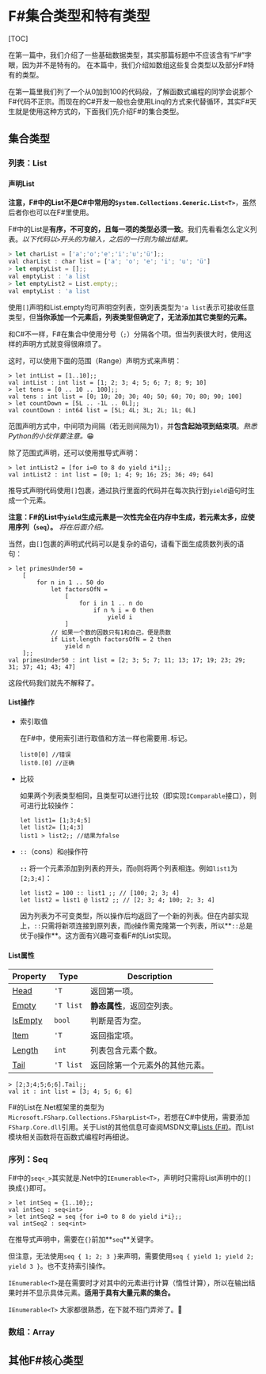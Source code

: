 # F#集合类型和特有类型

[TOC]

在第一篇中，我们介绍了一些基础数据类型，其实那篇标题中不应该含有“F#”字眼，因为并不是特有的。
在本篇中，我们介绍如数组这些复合类型以及部分F#特有的类型。



在第一篇里我们列了一个从0加到100的代码段，了解函数式编程的同学会说那个F#代码不正宗。而现在的C#开发一般也会使用Linq的方式来代替循环，其实F#天生就是使用这种方式的，下面我们先介绍F#的集合类型。

## 集合类型

### 列表：List

#### 声明List

**注意，F#中的List不是C#中常用的`System.Collections.Generic.List<T>`**，虽然后者你也可以在F#里使用。

F#中的List是**有序，不可变的，且每一项的类型必须一致**。我们先看看怎么定义列表。*以下代码以`>`开头的为输入，之后的一行则为输出结果。*

```typescript
> let charList = ['a';'o';'e';'i';'u';'ü'];; 
val charList : char list = ['a'; 'o'; 'e'; 'i'; 'u'; 'ü']
> let emptyList = [];;
val emptyList : 'a list
> let emptyList2 = List.empty;;
val emptyList : 'a list
```

使用`[]`声明和List.empty均可声明空列表，空列表类型为`'a list`表示可接收任意类型，但**当你添加一个元素后，列表类型但确定了，无法添加其它类型的元素。**

和C#不一样，F#在集合中使用分号（`;`）分隔各个项。但当列表很大时，使用这样的声明方式就变得很麻烦了。

这时，可以使用下面的范围（Range）声明方式来声明：

```
> let intList = [1..10];;
val intList : int list = [1; 2; 3; 4; 5; 6; 7; 8; 9; 10]
> let tens = [0 .. 10 .. 100];;
val tens : int list = [0; 10; 20; 30; 40; 50; 60; 70; 80; 90; 100]
> let countDown = [5L .. -1L .. 0L];;
val countDown : int64 list = [5L; 4L; 3L; 2L; 1L; 0L]
```

范围声明方式中，中间项为间隔（若无则间隔为1），并**包含起始项到结束项**。*熟悉Python的小伙伴要注意。*😁

除了范围式声明，还可以使用推导式声明：

```
> let intList2 = [for i=0 to 8 do yield i*i];;
val intList2 : int list = [0; 1; 4; 9; 16; 25; 36; 49; 64]
```

推导式声明代码使用`[]`包裹，通过执行里面的代码并在每次执行到`yield`语句时生成一个元素。

**注意：F#的List中`yield`生成元素是一次性完全在内存中生成，若元素太多，应使用序列（`seq`）。** *将在后面介绍。*

当然，由`[]`包裹的声明式代码可以是复杂的语句，请看下面生成质数列表的语句：

```
> let primesUnder50 =
    [
        for n in 1 .. 50 do
            let factorsOfN =
                [
                    for i in 1 .. n do
                        if n % i = 0 then
                            yield i
                ]
            // 如果一个数的因数只有1和自己，便是质数
            if List.length factorsOfN = 2 then
                yield n
    ];;
val primesUnder50 : int list = [2; 3; 5; 7; 11; 13; 17; 19; 23; 29; 31; 37; 41; 43; 47]
```

这段代码我们就先不解释了。

#### List操作

-   索引取值

    在F#中，使用索引进行取值和方法一样也需要用`.`标记。

    ```
    list0[0] //错误
    list0.[0] //正确
    ```

-   比较

    如果两个列表类型相同，且类型可以进行比较（即实现`IComparable`接口），则可进行比较操作：

    ```
    let list1= [1;3;4;5]
    let list2= [1;4;3]
    list1 > list2;; //结果为false
    ```

-   `::`（cons）和`@`操作符

    **``::``** 将一个元素添加到列表的开头，而`@`则将两个列表相连。例如`list1`为`[2;3;4]`：

    ```
    let list2 = 100 :: list1 ;; // [100; 2; 3; 4]
    let list2 = list1 @ list2 ;; // [2; 3; 4; 100; 2; 3; 4]
    ```

    因为列表为不可变类型，所以操作后均返回了一个新的列表。但在内部实现上，`::`只需将新项连接到原列表，而`@`操作需克隆第一个列表，所以**`::`总是优于`@`操作**。这方面有兴趣可查看F#的List实现。

#### List属性

| Property                                 | Type      | Description     |
| ---------------------------------------- | --------- | --------------- |
| [Head](https://msdn.microsoft.com/library/5f9414fd-6bdb-470a-8b72-40016db30740) | `'T`      | 返回第一项。          |
| [Empty](https://msdn.microsoft.com/library/44406ecb-1918-4d32-b32a-ca1f69840386) | `'T list` | **静态属性**，返回空列表。 |
| [IsEmpty](https://msdn.microsoft.com/library/3ba087b2-2fc2-406d-b10a-cff6a19322da) | `bool`    | 判断是否为空。         |
| [Item](https://msdn.microsoft.com/library/bdb2553a-0e54-4ff8-baed-ab1aac8f5dae) | `'T`      | 返回指定项。          |
| [Length](https://msdn.microsoft.com/library/25f715c8-9daa-4c4d-a6c7-26772f9dab4d) | `int`     | 列表包含元素个数。       |
| [Tail](https://msdn.microsoft.com/library/2a6f8eb9-dc32-41aa-8b62-2baffaface91) | `'T list` | 返回除第一个元素外的其他元素。 |

```
> [2;3;4;5;6;6].Tail;;
val it : int list = [3; 4; 5; 6; 6]
```

F#的List在.Net框架里的类型为`Microsoft.FSharp.Collections.FSharpList<T>`，若想在C#中使用，需要添加`FSharp.Core.dll`引用。关于List的其他信息可查阅MSDN文章[Lists (F#)](https://msdn.microsoft.com/en-us/visualfsharpdocs/conceptual/lists-%5Bfsharp%5D)。而List模块相关函数将在函数式编程时再细说。

### 序列：Seq

F#中的`seq<_>`其实就是.Net中的`IEnumerable<T>`，声明时只需将List声明中的`[]`换成`{}`即可。

```
> let intSeq = {1..10};;
val intSeq : seq<int>
> let intSeq2 = seq {for i=0 to 8 do yield i*i};;
val intSeq2 : seq<int>
```

在推导式声明中，需要在`{}`前加**`seq`**关键字。

但注意，无法使用`seq { 1; 2; 3 }`来声明，需要使用`seq { yield 1; yield 2; yield 3 }`。也不支持索引操作。

`IEnumerable<T>`是在需要时才对其中的元素进行计算（惰性计算），所以在输出结果时并不显示具体元素。**适用于具有大量元素的集合。**

`IEnumerable<T>` 大家都很熟悉，在下就不班门弄斧了。🙁

###  数组：Array



## 其他F#核心类型

